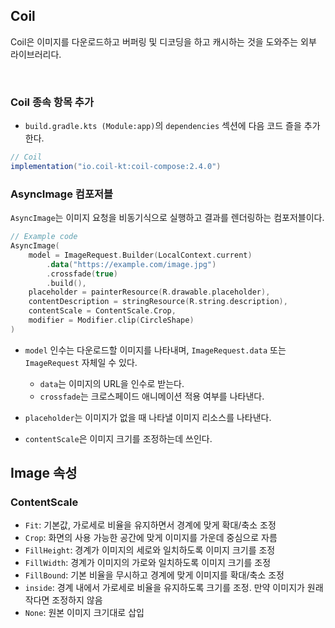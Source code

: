 ## Coil

Coil은 이미지를 다운로드하고 버퍼링 및 디코딩을 하고 캐시하는 것을 도와주는 외부 라이브러리다.

<br>

### Coil 종속 항목 추가

- `build.gradle.kts (Module:app)`의 `dependencies` 섹션에 다음 코드 즐을 추가한다.

```gradle
// Coil
implementation("io.coil-kt:coil-compose:2.4.0")
```

### AsyncImage 컴포저블

`AsyncImage`는 이미지 요청을 비동기식으로 실행하고 결과를 렌더링하는 컴포저블이다.


```kotlin
// Example code
AsyncImage(
    model = ImageRequest.Builder(LocalContext.current)
        .data("https://example.com/image.jpg")
        .crossfade(true)
        .build(),
    placeholder = painterResource(R.drawable.placeholder),
    contentDescription = stringResource(R.string.description),
    contentScale = ContentScale.Crop,
    modifier = Modifier.clip(CircleShape)
)
```
- `model` 인수는 다운로드할 이미지를 나타내며, `ImageRequest.data` 또는 `ImageRequest` 자체일 수 있다.
   
   - `data`는 이미지의 URL을 인수로 받는다.
   - `crossfade`는 크로스페이드 애니메이션 적용 여부를 나타낸다.

- `placeholder`는 이미지가 없을 때 나타낼 이미지 리소스를 나타낸다.
- `contentScale`은 이미지 크기를 조정하는데 쓰인다.

## Image 속성

### ContentScale

   - `Fit`: 기본값, 가로세로 비율을 유지하면서 경계에 맞게 확대/축소 조정
   - `Crop`: 화면의 사용 가능한 공간에 맞게 이미지를 가운데 중심으로 자름
   - `FillHeight`: 경계가 이미지의 세로와 일치하도록 이미지 크기를 조정
   - `FillWidth`: 경계가 이미지의 가로와 일치하도록 이미지 크기를 조정
   - `FillBound`: 기본 비율을 무시하고 경계에 맞게 이미지를 확대/축소 조정
   - `inside`: 경계 내에서 가로세로 비율을 유지하도록 크기를 조정. 만약 이미지가 원래 작다면 조정하지 않음
   - `None`: 원본 이미지 크기대로 삽입

